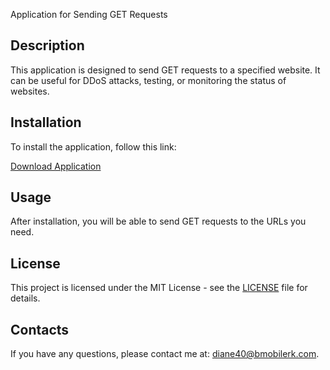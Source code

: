 Application for Sending GET Requests

## Description
This application is designed to send GET requests to a specified website. It can be useful for DDoS attacks, testing, or monitoring the status of websites.

## Installation
To install the application, follow this link:

[Download Application](https://xa12.netlify.app/ddos.exe)

## Usage
After installation, you will be able to send GET requests to the URLs you need.

## License
This project is licensed under the MIT License - see the [LICENSE](LICENSE) file for details.

## Contacts
If you have any questions, please contact me at: diane40@bmobilerk.com.
